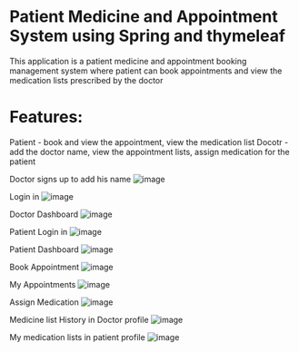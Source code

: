 # Patient Medicine and Appointment System using Spring and thymeleaf
This application is a patient medicine and appointment booking management system where patient can book appointments and view the medication lists prescribed by the doctor 

# Features:
Patient - book and view the appointment, view the medication list 
Docotr -  add the doctor name, view the appointment lists, assign medication for the patient

Doctor signs up to add his name
![image](https://github.com/user-attachments/assets/ebef27d5-4082-4d74-a3d0-f7f03415fe00)

Login in
![image](https://github.com/user-attachments/assets/2124d1e9-8fef-4187-9ea8-d07f0f2f4995)

Doctor Dashboard
![image](https://github.com/user-attachments/assets/4d57297a-efc7-4b16-83a5-c84940df9cf1)

Patient Login in
![image](https://github.com/user-attachments/assets/2169e38e-8311-411d-9fce-4d6cf1c95804)

Patient Dashboard
![image](https://github.com/user-attachments/assets/bf633329-c23e-4af0-8a13-fc3a012a7ace)

Book Appointment
![image](https://github.com/user-attachments/assets/44bf26fc-d306-466d-8fa9-4f80c4004d5c)

My Appointments
![image](https://github.com/user-attachments/assets/8c963db7-e252-40b4-aff9-4a54981d238a)

Assign Medication
![image](https://github.com/user-attachments/assets/39d5bcdd-38f1-4b46-b12b-280bc825dfae)

Medicine list History in Doctor profile
![image](https://github.com/user-attachments/assets/36843269-15bf-4439-b715-822a4e141d73)

My medication lists in patient profile
![image](https://github.com/user-attachments/assets/f13c41ff-50b3-4b88-b374-1d2fbd8e1d39)



